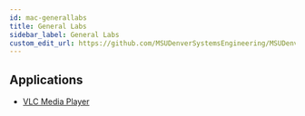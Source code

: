 ```yaml
---
id: mac-generallabs
title: General Labs
sidebar_label: General Labs
custom_edit_url: https://github.com/MSUDenverSystemsEngineering/MSUDenverSystemsEngineering.github.io/edit/source/docs/image-mac-generallabs.md
---
```


## Applications
* [VLC Media Player](package-mac-vlc.md)
